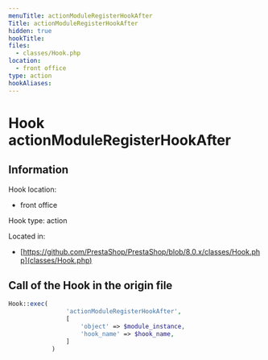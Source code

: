 ```yaml
---
menuTitle: actionModuleRegisterHookAfter
Title: actionModuleRegisterHookAfter
hidden: true
hookTitle: 
files:
  - classes/Hook.php
location:
  - front office
type: action
hookAliases:
---
```


# Hook actionModuleRegisterHookAfter

## Information

Hook location:
  - front office

Hook type: action

Located in: 
  - [https://github.com/PrestaShop/PrestaShop/blob/8.0.x/classes/Hook.php](classes/Hook.php)

## Call of the Hook in the origin file

```php
Hook::exec(
                'actionModuleRegisterHookAfter',
                [
                    'object' => $module_instance,
                    'hook_name' => $hook_name,
                ]
            )
```